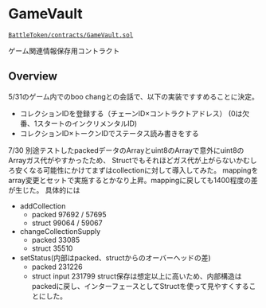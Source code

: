 # GameVault

[`BattleToken/contracts/GameVault.sol`](https://github.com/PixelHeroesDAO/battle-token/tree/master/contracts/GameVault.sol)

ゲーム関連情報保存用コントラクト

## Overview

5/31のゲーム内でのboo changとの会話で、以下の実装ですすめることに決定。
- コレクションIDを登録する（チェーンID×コントラクトアドレス） (0は欠番、1スタートのインクリメンタルID)
- コレクションID×トークンIDでステータス読み書きをする

7/30 別途テストしたpackedデータのArrayとuint8のArrayで意外にuint8のArrayガス代がやすかったため、
Structでもそれほどガス代が上がらないかむしろ安くなる可能性にかけてまずはcollectionに対して導入してみた。
mappingをarray変更とセットで実施するとかなり上昇。mappingに戻しても1400程度の差が生じた。
具体的には
- addCollection
  - packed 97692 / 57695
  - struct 99064 / 59067
- changeCollectionSupply
  - packed 33085
  - struct 35510
- setStatus(内部はpacked、structからのオーバーヘッドの差)
  - packed 231226
  - struct input 231799
struct保存は想定以上に高いため、内部構造はpackedに戻し、インターフェースとしてStructを使って見やすくすることにした。


